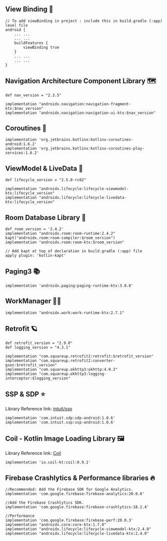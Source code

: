 
## View Binding 🌅	  

```
// To add viewBinding in project : include this in build.gradle (:app) level file
android {
    ... ...
    ... ...
    buildFeatures {
        viewBinding true
    }
    ... ... 
    ... ...
}
```

## Navigation Architecture Component Library 🗺️

```
def nav_version = "2.3.5"

implementation "androidx.navigation:navigation-fragment-ktx:$nav_version"
implementation "androidx.navigation:navigation-ui-ktx:$nav_version"
```



## Coroutines 🧵	

```
implementation 'org.jetbrains.kotlinx:kotlinx-coroutines-android:1.6.2'
implementation 'org.jetbrains.kotlinx:kotlinx-coroutines-play-services:1.6.2'
```

## ViewModel & LiveData 🚀	

```
def lifecycle_version = "2.5.0-rc02"

implementation "androidx.lifecycle:lifecycle-viewmodel-ktx:lifecycle_version"
implementation "androidx.lifecycle:lifecycle-livedata-ktx:lifecycle_version"
```

## Room Database Library 📁

```
def room_version = '2.4.2'
implementation "androidx.room:room-runtime:2.4.2"
kapt("androidx.room:room-compiler:$room_version")
implementation "androidx.room:room-ktx:$room_version"

// Add kapt at top of declaration in build.gradle (:app) file
apply plugin: 'kotlin-kapt'

```

## Paging3 📚	

```
implementation 'androidx.paging:paging-runtime-ktx:3.0.0'
```

## WorkManager 👷‍♂️

```
implementation "androidx.work:work-runtime-ktx:2.7.1"
```

## Retrofit 🪐

```
def retrofit_version = "2.9.0"
def logging_version = "4.3.1"

implementation "com.squareup.retrofit2:retrofit:$retrofit_version"
implementation "com.squareup.retrofit2:converter-gson:$retrofit_version"
implementation "com.squareup.okhttp3:okhttp:4.9.3"
implementation "com.squareup.okhttp3:logging-interceptor:$logging_version"
```

## SSP & SDP ⭐
Library Reference link: [intuit/ssp](https://github.com/intuit/ssp)
```
implementation 'com.intuit.sdp:sdp-android:1.0.6'
implementation 'com.intuit.ssp:ssp-android:1.0.6'
```

## Coil - Kotlin Image Loading Library 	🖼️
Library Reference link: [Coil](https://coil-kt.github.io/coil/#download)
```
implementation 'io.coil-kt:coil:0.9.1'
```


## Firebase Crashlytics & Performance libraries 🔥

```
//Recommended: Add the Firebase SDK for Google Analytics.
implementation 'com.google.firebase:firebase-analytics:20.0.0'

//Add the Firebase Crashlytics SDK.
implementation 'com.google.firebase:firebase-crashlytics:18.2.4'

//Performance
implementation 'com.google.firebase:firebase-perf:20.0.3'
implementation "androidx.core:core-ktx:1.7.0"
implementation "androidx.lifecycle:lifecycle-viewmodel-ktx:2.4.0"
implementation "androidx.lifecycle:lifecycle-livedata-ktx:2.4.0"
```
